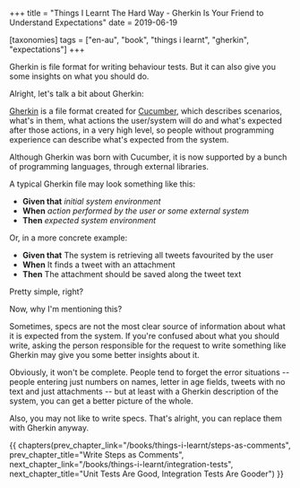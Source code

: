 +++
title = "Things I Learnt The Hard Way - Gherkin Is Your Friend to Understand Expectations"
date = 2019-06-19

[taxonomies]
tags = ["en-au", "book", "things i learnt", "gherkin", "expectations"]
+++

Gherkin is file format for writing behaviour tests. But it can also give you
some insights on what you should do.

<!-- more -->

Alright, let's talk a bit about Gherkin:

[Gherkin](https://en.wikipedia.org/wiki/Cucumber_(software)#Gherkin_language)
is a file format created for [Cucumber](https://en.wikipedia.org/wiki/Cucumber_(software)),
which describes scenarios, what's in them, what actions the user/system will
do and what's expected after those actions, in a very high level, so people
without programming experience can describe what's expected from the system.

Although Gherkin was born with Cucumber, it is now supported by a bunch of
programming languages, through external libraries.

A typical Gherkin file may look something like this:

* **Given that** _initial system environment_
* **When** _action performed by the user or some external system_
* **Then** _expected system environment_

Or, in a more concrete example:

* **Given that** The system is retrieving all tweets favourited by the user
* **When** It finds a tweet with an attachment
* **Then** The attachment should be saved along the tweet text

Pretty simple, right?

Now, why I'm mentioning this?

Sometimes, specs are not the most clear source of information about what it is
expected from the system. If you're confused about what you should write,
asking the person responsible for the request to write something like Gherkin
may give you some better insights about it.

Obviously, it won't be complete. People tend to forget the error situations --
people entering just numbers on names, letter in age fields, tweets with no
text and just attachments -- but at least with a Gherkin description of the
system, you can get a better picture of the whole.

Also, you may not like to write specs. That's alright, you can replace them
with Gherkin anyway.

{{ chapters(prev_chapter_link="/books/things-i-learnt/steps-as-comments", prev_chapter_title="Write Steps as Comments", next_chapter_link="/books/things-i-learnt/integration-tests", next_chapter_title="Unit Tests Are Good, Integration Tests Are Gooder") }}
